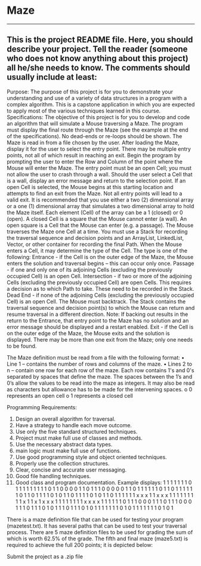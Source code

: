 # Maze
------------------------------------------------------------------------
This is the project README file. Here, you should describe your project.
Tell the reader (someone who does not know anything about this project)
all he/she needs to know. The comments should usually include at least:
------------------------------------------------------------------------

Purpose:
The purpose of this project is for you to demonstrate your understanding and use of a variety of data structures in a program with a complex algorithm. This is a capstone application in which you are expected to apply most of the various techniques learned in this course.
Specifications:
The objective of this project is for you to develop and code an algorithm that will simulate a Mouse traversing a Maze. The program must display the final route through the Maze (see the example at the end of the specifications). No dead-ends or re-loops should be shown. The Maze is read in from a file chosen by the user. After loading the Maze, display it for the user to select the entry point. There may be multiple entry points, not all of which result in reaching an exit.
Begin the program by prompting the user to enter the Row and Column of the point where the Mouse will enter the Maze. The entry point must be an open Cell; you must not allow the user to crash through a wall. Should the user select a Cell that is a wall, display an error message and return to the selection point. If an open Cell is selected, the Mouse begins at this starting location and attempts to find an exit from the Maze. Not all entry points will lead to a valid exit.
It is recommended that you use either a two (2) dimensional array or a one (1) dimensional array that simulates a two dimensional array to hold the Maze itself. Each element (Cell) of the array can be a 1 (closed) or 0 (open).  A closed Cell is a square that the Mouse cannot enter (a wall).  An open square is a Cell that the Mouse can enter (e.g. a passage). The Mouse traverses the Maze one Cell at a time. You must use a Stack for recording the traversal sequence and decision points and an ArrayList, LinkedList, Vector, or other container for recording the final Path.
When the Mouse enters a Cell, it may determine the type of the Cell. The type is one of the following: 
Entrance - if the Cell is on the outer edge of the Maze, the Mouse enters the solution and traversal begins – this can occur only once.
Passage - if one and only one of its adjoining Cells (excluding the previously occupied Cell) is an open Cell.
Intersection - if two or more of the adjoining Cells (excluding the previously occupied Cell) are open Cells.  This requires a decision as to which Path to take. These need to be recorded in the Stack.
Dead End - if none of the adjoining Cells (excluding the previously occupied Cell) is an open Cell.  The Mouse must backtrack. The Stack contains the traversal sequence and decision point(s) to which the Mouse can return and resume traversal in a different direction.
Note: If backing out results in the return to the Entrance, that entry point to the Maze has no solution and an error message should be displayed and a restart enabled.
Exit - if the Cell is on the outer edge of the Maze, the Mouse exits and the solution is displayed. There may be more than one exit from the Maze; only one needs to be found.

The Maze definition must be read from a file with the following format:
•	Line 1 – contains the number of rows and columns of the maze.
•	Lines 2 to n – contain one row for each row of the maze.  Each row contains 1's and 0's separated by spaces that define the maze. The spaces between the 1’s and 0’s allow the values to be read into the maze as integers. It may also be read as characters but allowance has to be made for the intervening spaces.
o	0 represents an open cell
o	1 represents a closed cell

Programming Requirements:
1.	Design an overall algorithm for traversal.
2.	Have a strategy to handle each move outcome. 
3.	Use only the five standard structured techniques.
4.	Project must make full use of classes and methods.
5.	Use the necessary abstract data types.
6.	main logic must make full use of functions.
7.	Use good programming style and object oriented techniques.
8.	Properly use the collection structures.
9.	Clear, concise and accurate user messaging.
10.	Good file handling techniques.
11.	Good class and program documentation.
Example displays:
1 1 1 1 1 1 1 0 1 1		1 1 1 1 1 1 1 0 1 1	
0 0 0 0 1 1 0 1 1 1		0 0 0 0 0 1 1 0 1 1
1 1 1 1 0 1 1 0 1 1		1 1 1 1 0 1 1 0 1 1
1 1 0 1 0 1 1 0 1 1		1 1 0 1 0 1 1 0 1 1
       1 1      1 1   x x x 1 1 x x x 1 1
1 1    1 1  1 			  1 1 x 1 1 x 1 x x x
1 1         1 1 1 1		1 1 x x x x 1 1 1 1
1 1 0 1 1 1 0 0 0 1		1 1 0 1 1 1 0 0 0 1
1 1 0 1 1 1 0 1 0 1		1 1 0 1 1 1 0 1 0 1
1 1 1 1 1 1 0 1 0 1		1 1 1 1 1 1 0 1 0 1

There is a maze definition file that can be used for testing your program (mazetest.txt). It has several paths that can be used to test your traversal process. 
There are 5 maze definition files to be used for grading the sum of which is worth 62.5% of the grade. The fifth and final maze (maze5.txt) is required to achieve the full 200 points; it is depicted below:	
 
Submit the project as a .zip file
 

